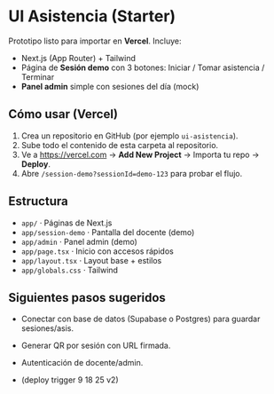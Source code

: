 # UI Asistencia (Starter)

Prototipo listo para importar en **Vercel**. Incluye:
- Next.js (App Router) + Tailwind
- Página de **Sesión demo** con 3 botones: Iniciar / Tomar asistencia / Terminar
- **Panel admin** simple con sesiones del día (mock)

## Cómo usar (Vercel)
1. Crea un repositorio en GitHub (por ejemplo `ui-asistencia`).
2. Sube todo el contenido de esta carpeta al repositorio.
3. Ve a https://vercel.com → **Add New Project** → Importa tu repo → **Deploy**.
4. Abre `/session-demo?sessionId=demo-123` para probar el flujo.

## Estructura
- `app/` · Páginas de Next.js
- `app/session-demo` · Pantalla del docente (demo)
- `app/admin` · Panel admin (demo)
- `app/page.tsx` · Inicio con accesos rápidos
- `app/layout.tsx` · Layout base + estilos
- `app/globals.css` · Tailwind

## Siguientes pasos sugeridos
- Conectar con base de datos (Supabase o Postgres) para guardar sesiones/asis.
- Generar QR por sesión con URL firmada.
- Autenticación de docente/admin.

- (deploy trigger 9 18 25 v2)

